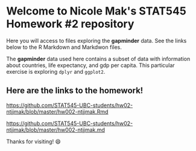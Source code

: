 # Welcome to Nicole Mak's STAT545 Homework #2 repository

Here you will access to files exploring the **gapminder** data. See the links below to the R Markdown and Markdwon files.

The **gapminder** data used here contains a subset of data with information about countries, life expectancy, and gdp per capita.
This particular exercise is exploring `dplyr` and `ggplot2`.


## Here are the links to the homework!

https://github.com/STAT545-UBC-students/hw02-ntjjmak/blob/master/hw002-ntjjmak.Rmd

https://github.com/STAT545-UBC-students/hw02-ntjjmak/blob/master/hw002-ntjjmak.md


Thanks for visiting! :smile:
